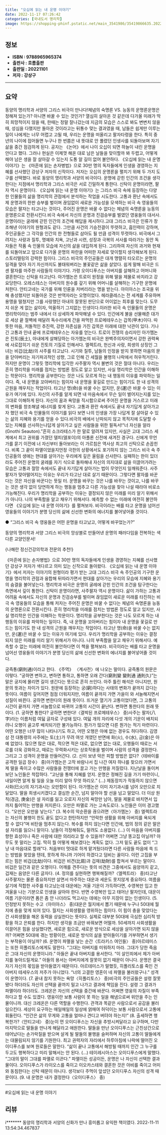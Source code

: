 ```yaml
---
title: "오십에 읽는 내 운명 이야기"
date: 2022-11-17 07:26:42
categories: [국내도서 명리학]
image: https://shopping-phinf.pstatic.net/main_3541986/35419866635.20221027194644.jpg
---
```


## **정보**

- **ISBN : 9788965965374**
- **출판사 : 흐름출판**
- **출판일 : 20221101**
- **저자 : 강상구**

------



## **요약**

동양의 명리학과 서양의 그리스 비극이 만나다!체념의 숙명론 VS. 능동의 운명론운명은 정해져 있는가? 아니면 바꿀 수 있는 것인가? 열심히 살아온 것 같은데 다가올 미래가 딱히 희망적이지 않을 때, 한때는 정말 잘나갔는데 지금의 모습은 스스로 봐도 변변치 않을 때, 성심을 다했지만 돌아온 것이라고는 뒤통수 맞는 결과였을 때, 남들은 쉽게만 이루는 일이 나에게는 너무 어렵고 고될 때, 우리는 운명을 떠올리고 팔자타령을 한다. 특히 중년의 나이에 접어들면 누구나 한 번쯤은 내 뜻대로 안 풀렸던 인생사를 되돌아보며 자기 삶을 중간 점검하게 된다. 공자는 《논어》에서 나이 오십이 되면 하늘이 내린 운명을 안다고 했다. 그러나 현실은 이제껏 해온 대로 남은 날들을 맞이할까 봐 두렵고, 어떻게 해야 남은 생을 잘 살아갈 수 있는지 도통 알 길이 없어 불안하다. 《오십에 읽는 내 운명 이야기》는 《마흔에 읽는 손자병법》으로 30만 명의 독자들에게 인생을 경영하는 지혜를 선사했던 강상구 저자의 신작이다. 저자는 오십의 운명론을 펼치기 위해 두 가지 도구를 선택했다. 바로 동양의 명리학과 서양의 비극이다. 운명에 갇힌 인간의 조건을 생각한다는 지점에서 명리학과 그리스 비극은 서로 긴밀하게 통한다. 신탁이 운명이라면, 팔자 역시 운명이다. 《오십에 읽는 내 운명 이야기》는 그리스 비극 속에 등장하는 다양한 인물들의 삶을 명리학의 관점에서 분석하는 작업을 시도한다. 고통과 환난 속에서도 제 운명과의 한판 승부를 벌이며 끊임없이 새로운 가능성을 모색하는 비극 속 영웅들의 모습은 팔자는 타고나는 것이다, 주어진 운명은 바꿀 수 없다는 체념의 숙명론을 능동의 운명론으로 전환시킨다.비극 속에서 자신의 운명과 진검승부를 벌였던 영웅들의 대서사.운명이라는 굴레에 갇힌 인간의 조건에 해답을 제시하다.고대 그리스 비극은 인류가 창조해낸 이야기의 원형과도 같다. 그만큼 사건의 기승전결이 뚜렷하고, 흡인력이 강하며, 주인공들은 그 각각을 인간의 한 전형들로 삼아도 될 만큼 성격이 뚜렷하다. 비극에서 그려지는 사랑과 질투, 명예와 치욕, 고난과 시련, 성장과 극복의 서사를 따라가는 동안 독자들은 작품 속 인물의 모습에 자신의 삶을 대입하게 된다. 그리하여 자신의 과거와 현재를 되돌아보고 앞으로 다가올 운명의 파란을 어떠한 자세로 맞이할지 생각해보게 된다. 스토리텔링의 강력한 힘이다. 그리스 비극의 주인공들은 대개 맹렬히 타오르는 운명의 일격을 맞아 자기 자신까지도 불태워버리는 불꽃같은 삶을 살았다. 쉽게 말해 비극은 드센 팔자를 마주한 사람들의 이야기다. 가령 오이디푸스는 아버지를 살해하고 어머니와 결혼한다는 신탁을 타고난다. 아가멤논은 트로이 원정을 위해 딸을 제물로 바치라고 강요당한다. 오레스테스는 아버지의 원수를 갚기 위해 어머니를 살해하는 기구한 운명에 처한다. 안티고네는 국가를 위해 인륜을 저버리라는 명을 받는다. 아이아스는 조국을 위해 충성했지만 되돌아온 것은 반역자라는 오명이었다. 헤라클레스는 전 세계를 주유하며 용맹을 떨쳤지만 그를 사랑했던 아내의 잘못된 판단으로 어이없는 최후를 맞는다. 도무지 쉬운 게 없는 삶이자, 억울하기 그지없는 인생이다.이러한 비극 속 인물들의 운명은 명리학이라는 범주 내에서 더 상세하게 파악해낼 수 있다. 인간에게 불을 선물해준 대가로 세상 끝 절벽에 매달려 독수리에게 간을 파먹힌 프로메테우스는 갑목(甲木)이다. 따뜻한 마음, 저돌적인 추진력, 강한 자존심을 가진 갑목은 미래에 대한 낙관이 있다. 기나 긴 고통과 인내 끝에 프로메테우스는 자유를 얻는다. 트로이 전쟁의 승리자인 아가멤논은 진토(辰土), 아내에게 살해당하는 아가멤논의 비극은 완벽주의자이면서 강한 권력욕에 사로잡히기 쉬운 진토의 기질로 인해서다. 엘렉트라, 헌신과 사랑, 희생의 상징인 그녀는 비겁(比劫)의 사주를 타고났다. 시기와 질투, 남들의 인정을 받지 못하면 마음의 문을 닫아버리는 자기파괴적인 성향, 그로 인해 긴 세월을 불행의 나락에서 허우적거린다.하지만 운명이 그렇듯 명리학에 입각한 사주팔자 역시 불변의 것은 절대 아니다. 우리는 흔히 명리학을 미래를 점치는 방법론 정도로 알고 있지만, 사실 명리학은 인간을 이해하는 학문이다. 명리학을 공부한다는 것은 나도 모르게 하는 내 행동의 이유를 파악하는 일이다. 즉, 내 운명을 꼬아버리는 힘이자 내 운명을 꽃길로 만드는 힘이기도 한 내 성격의 근원을 깨우치는 작업이다. 타고난 명(命)을 바꿀 수는 없지만, 운(運)은 바꿀 수 있는 이유가 여기에 있다. 자신의 사주를 알게 되면 내 마음속에서 무슨 일이 벌어지는지를 있는 그대로 이해하게 된다. 자신의 꿈과 욕망을 직시함으로써 주어진 운명을 거스르고 미래의 변화를 창조해낼 에너지를 찾게 된다. 고통과 환란 속에서도 끝내 자기답게 살아가고자 했던 비극 속 인물들의 이야기를 읽다 보면 나의 인생을 가장 나답게 잘 살아갈 수 있는 삶의 지혜와 용기를 얻을 수 있다.비극의 배에서 난파되지 않고 목적지에 도달할 수 있는 지혜를 선사하는나답게 살아가고 싶은 사람들을 위한 필독서!“너 자신을 알라(Gnothi Seauton).”흔히 소크라테스가 한 말로 알려져 있지만, 사실은 고대 그리스 세계에서 최고 권위를 가졌던 델피(델포이)의 아폴론 신전에 새겨진 경구다. 신에게 무언가를 묻기 이전에 너 자신부터 돌아보라는 이 가르침은 역사상 최고의 신탁으로 손꼽힌다. 비록 그 끝이 파멸이었을지언정 극한의 상황에서도 포기하지 않는 그리스 비극 속 주인공들의 생애는 현대를 살아가는 우리에게 깊은 울림을 선사한다. 실패하는 한이 있더라도 주어진 운명의 굴레를 자기 식으로 돌파해내 자신의 의지대로 삶을 이끌어가려는 모습은 고통과 절망 속에서도 끝내 자기답게 살아가는 법이 무엇인지 일깨워준다. 사주팔자가 맞아떨어지는 이유는 우리가 타고난 대로 살기 때문이다. 그렇다면 팔자를 바꾼다는 것은 자신을 바꾼다는 뜻일 터. 운명을 바꾸는 것은 나를 바꾸는 것이고, 나를 바꾸는 것은 생각 없이 당연하게 하는 행동을 멈추고 다른 가능성을 찾아 나설 때라야 비로소 가능해진다. 우리가 명리학을 공부하는 이유는 결정되지 않은 미래를 미리 알기 위해서가 아니다. 나의 부족함을 알고 채우기 위해서다. 예측할 수 없는 미래에 여전히 불안하다면 《오십에 읽는 내 운명 이야기》를 펼쳐보자. 비극이라는 배를 타고 운명을 넘어선 영웅들의 이야기가 분명 당신의 삶에 신선한 변화의 에너지를 불어넣어줄 것이다.

● “그리스 비극 속 영웅들은 어떤 운명을 타고났고, 어떻게 바꾸었는가?”

동양의 명리학과 서양 그리스 비극의 앙상블로 만들어낸 
운명의 패러다임을 전복하는 색다른 교양인문서!

{나해란 정신건강의학과 전문의 추천!}

《마흔에 읽는 손자병법》으로 30만 명의 독자들에게 인생을 경영하는 지혜를 선사했던 강상구 저자가 색다르고 의미 있는 신작으로 돌아왔다. 《오십에 읽는 내 운명 이야기》에서 저자는 이야기의 원형이라 평가 받는 고대 그리스 비극 속 주인공의 기구한 운명을 명리학의 관점과 융합해 뒤따라가면서 현대를 살아가는 우리의 모습에 지혜와 용기의 숨결을 불어넣는다. 
명리학과 비극은 운명의 굴레에 갇힌 인간의 조건을 탐구한다는 측면에서 깊이 통한다. 신탁이 운명이라면, 사주팔자 역시 운명이다. 삶이 가하는 고통과 어려움 속에서도 자신의 운명과 진검승부를 벌이며 끊임없이 새로운 미래를 타진하는 비극 속 영웅들의 모습을 통해 저자는 주어진 운명은 바꿀 수 없다는 체념의 숙명론을 능동의 운명론으로 전환시킨다. 
흔히 명리학을 미래를 점치는 방법론 정도로 알고 있지만, 사실 명리학은 인간을 이해하는 학문이다. 명리학을 공부한다는 것은 나도 모르게 하는 내 행동의 이유를 파악하는 일이다. 즉, 내 운명을 꼬아버리는 힘이자 내 운명을 꽃길로 만드는 힘이기도 한 내 성격의 근원을 깨우치는 작업이다. 타고난 명(命)을 바꿀 수는 없지만, 운(運)은 바꿀 수 있는 이유가 여기에 있다. 
우리가 명리학을 공부하는 이유는 결정되지 않은 미래를 미리 알기 위해서가 아니다. 나의 부족함을 알고 채우기 위해서다. 예측할 수 없는 미래에 여전히 불안하다면 이 책을 펼쳐보라. 비극이라는 배를 타고 운명을 넘어선 영웅들의 이야기가 분명 당신의 삶에 신선한 변화의 에너지를 불어넣어줄 것이다.

궁즉통(窮則通)이라고 한다. 《주역》 〈계사전〉에 나오는 말이다. 궁즉통의 원문은 이렇다. “궁하면 변하고, 변하면 통하고, 통하면 오래 간다(窮則變 變則通 通則久)”는 말은 궁지에 몰리면 길이 생긴다는 뜻으로 흔히 쓰인다. 아주 틀린 해석은 아니지만, 원문의 뜻과는 차이가 있다. 원문에 등장하는 궁(窮)하다는 사태의 변화가 끝까지 갔다는 뜻이다. 여름이 깊어지면 점점 더워지지만, 여름이 끝까지 가면 가을이 와 서늘해지면서 성질이 바뀐다. 궁하면 변한다의 원래 뜻이다. 뜨거운 열기가 고통이었다면, 그 고통의 시간이 끝까지 가면 서늘함으로 바뀌어 고통의 시간이 끝난다. 변하면 통한다의 원래 뜻이다. (1. 궁하면 통한다? 궁하면 변한다!〈결박된 프로메테우스〉 중)사주는 팔자(八字)라는 이름처럼 여덟 글자로 구성돼 있다. 여덟 개의 자리에 다섯 개의 기운이 배치되려니 오행이 골고루 배치되기란 불가능하다. 뭔가가 많으면 다른 뭔가는 적기 마련이다. 어떤 오행은 너무 많이 나타나기도 하고, 어떤 오행은 아예 없는 경우도 허다하다. 김영삼 전 대통령의 사주에는 토(土)가 무려 여섯 개였던 반면에 화(火), 수(水), 금(金)은 아예 없었다. 많으면 많은 대로, 적으면 적은 대로, 없으면 없는 대로, 오행들이 때로는 서로를 더욱 강화하고, 때로는 무력화시키는 상호작용을 벌이며 사람의 성격을 결정한다. 그리고 그 성격이 운명을 만들어간다. (2. 신이 보낸 악은 피할 방법은 없다?〈테바이를 공격한 일곱 장수〉 중)아가멤논은 고작 바람나서 집 나간 여자 하나를 찾으러 가면서 제 딸을 죽이고 수많은 사람들을 전쟁터에 끌고 가는 만행을 저질렀다. 지난날을 돌이켜보던 노인들은 착잡하다. “고난을 통해 지혜를 얻지. 운명은 정해진 길을 가기 마련이니, 내일이면 알게 될 일을 오늘 미리 알아 무엇 하리오.” (…) 제동장치가 작동하지 않으면 사화(巳火)의 자기과시는 오만함이 된다. 아가멤논은 이미 자기과시를 넘어 오만으로 치달았다. 딸을 희생시키겠다고 결심한 순간, 넘지 말아야 할 선을 넘고 말았다. 더 이상 원칙(경금, 庚金)은 설 자리를 잃고 오로지 자신의 욕망만 남아, 딸을 제물로 바치면서 입까지 틀어막는 만행을 저지른다. 오만은 파멸로 가는 고속도로다. 노인들은 이미 경고했다. “오만은 오만을 낳는다.” (3. 복수의 악순환을 끊으려면〈아가멤논〉 중) 엘렉트라는 자신의 불행이 한도 끝도 없다고 한탄하지만 “안락한 생활을 위해 아버지를 욕되게 할 수 없다”며 비탄을 멈추지 않는다. 복수를 하지 않는다면 인간애, 법의 정의 같은 말은 설 자리를 잃으니 말이다. 남들이 걱정해줘도, 말려도 소용없다. (…) 이 마음을 아버지를 향한 효성이나 죽은 사람에 대한 의리라고 할 수 있을까? 어쩌면 그냥 똥고집 아닐까? 아무도 못 말리는 고집. 딱히 뭘 어떻게 해보겠다는 계획도 없다. 그저 밑도 끝도 없이 “그냥 내 마음대로 할래”다. 처음부터 멋대로 하게 맡겨뒀더라면 다른 사람들 마음에 쏙 드는 방법을 찾았을 텐데, 못하게 하니까 기어이 하겠다고 덤비는 꼴이다. 이런 고집을 부르는 힘은 비겁(比劫)이다. 비겁은 비견(比肩)과 겁재(劫財)를 합쳐서 부르는 말이다. 비겁은 일간과 같은 오행이다. 어깨를 견주다는 뜻의 비견은 그중에서도 음양까지 같고, 겁재는 음양은 다른 글자다. (4. 정의를 실현하면 행복해질까?〈엘렉트라〉 중)타고난 사주팔자는 물론 중요하지만 살면서 마주하는 대운과 세운도 못지않게 중요하다. 여름을 살기에 적합한 사주를 타고났는데 대운에는 겨울 기운이 가득하다면, 수영복만 입고 한겨울을 나는 기분으로 인생을 살아야 한다. 반면 수영복만 입고 태어난 팔자인데, 대운이 여름 기운이라면 폼은 좀 안 나더라도 먹고사는 데에는 아무 지장이 없는 인생이다. (5. 인정받지 못하는 수고〈아이아스〉 중)대운은 월지에서 뽑기 때문에 누구나 50대에 월지에 충을 맞게 되어 있다. 월지는 사회생활을 영위하는 힘이다. 이 힘이 충을 맞았다는 건 사회생활을 해온 동력을 상실한다는 뜻이다. 실제로 대부분 50대에 극심한 심리적 방황을 하고 은퇴를 한다. 하지만 생각을 조금만 바꿔보면 어떨까. 50세까지 사회생활을 이끌어온 힘을 상실했다면, 새로운 힘으로, 새로운 방식으로 세상을 살아가면 되지 않을까? 어쩌면 50대에 겪는 방황이란, 새로운 방식의 삶을 받아들이기를 거부하면서 생기는 부작용이 아닐까? (6. 운명이 파멸을 낳는 순간〈트라키스 여인들〉 중)아르테미스는 또한 히폴리토스에게도 말한다. “그대는 아버지를 미워하지 마라. 그대가 당한 죽음은 그대 자신의 운명이니라.” 아들은 끝내 아버지를 용서한다. “이 살인죄에서 제가 아버지를 놓아드릴게요.” 아들의 용서는 아버지에게 잘못이 없기 때문이 아니다. 운명은 결국 자기 자신의 몫임을 받아들였기 때문이다. 아르테미스가 말했듯, 히폴리토스를 죽인 건 아버지 테세우스의 저주가 아니었다. “너의 고결한 영혼이 네 파멸을 불러왔구나.” 성격이 운명이다. (7. 끝내 참지 못하는 욕망〈히폴리토스〉 중)비극의 주인공들은 설령 잘못됐다 하더라도 자신의 선택을 끝까지 밀고 나가고 결과에 책임을 진다. 설령 그 결과가 파멸이라 하더라도. 크레온은 자신의 선택을 중간에 바꾼다. 어쩌면 영웅의 자질이 부족하다고 할 수도 있겠다. 영웅이란 보통 사람이 못 하는 일을 해냄으로써 위안을 주는 인물이니까. 대신 크레온은 다른 역할을 수행한다. 관객과 똑같은 사람으로서 공감을 불러일으킨다. 세상이 요구하는 매일매일의 일상에 얽매여 허덕이는 보통 사람으로서 고통에 휘둘린다. “인간은 삶의 무게와 고통을 얼마나 견디고 버텨야 하는지!” (8. 출세하면 행복한가?〈안티고네〉 중)눈이 먼 오이디푸스는 자신을 추방시켜달라고 요구하며, 다만 마지막으로 딸들을 만나게 해달라고 애원한다. 딸들을 만난 오이디푸스는 근친상간으로 태어났다는 손가락질을 받으며 살게 될 딸들의 불행을 슬퍼하며 자신의 고통이 딸들에게는 대물림되지 않기를 기원한다. 최고 권력자의 자리에서 하루아침에 나락에 떨어진 오이디푸스를 보며 원로들은 말한다. “삶이 끝나 고통에서 해방될 때까지 인간 그 누구를 두고도 행복하다고 미리 말해서는 안 된다. (…) 테이레시아스는 오이디푸스에게 말했다. “그대의 말이 그대를 파멸로 이끈다.” 파멸이든 성공이든, 운명은 나 자신이 선택한 결과물이다. 오이디푸스가 라이오스를 죽이고 이오카스테와 결혼한 것은 아비를 죽이고 어미와 동침한다는 신탁 때문이 아니다. 생각보다 주먹이 앞섰던 오이디푸스 자신의 성격 때문이다. (9. 내 운명은 내가 결정한다〈오이디푸스〉 중)

------

#오십에 읽는 내 운명 이야기


## **리뷰** 

  i******* 동양의 명리학과 서양의 신화가 만나 흥미롭고 유익한 책이였다. 2022-11-11 13:54:34.467837 <br/>